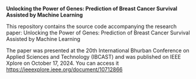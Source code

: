 **Unlocking the Power of Genes: Prediction of Breast Cancer Survival Assisted by Machine Learning**

This repository contains the source code accompanying the research paper: Unlocking the Power of Genes: Prediction of Breast Cancer Survival Assisted by Machine Learning

The paper was presented at the 20th International Bhurban Conference on Applied Sciences and Technology (IBCAST) and was published on IEEE Xplore on October 17, 2024.
You can access it https://ieeexplore.ieee.org/document/10712866
